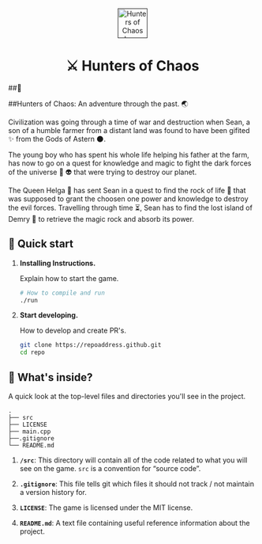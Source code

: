 ###
<p align="center">
  <a href="">
    <img alt="Hunters of Chaos Logo" src="" width="60" />
  </a>
</p>
<h1 align="center">
    <span = align="center">⚔</span>
    Hunters of Chaos 
</h1>

##📖

##Hunters of Chaos: An adventure through the past. 🌏

Civilization was going through a time of war and destruction when Sean, a son of a humble farmer from a distant land was found to have been gifited ✨ from the 
Gods of Astern 🌑.

The young boy who has spent his whole life helping his father at the farm, has now to go on a quest for knowledge and magic to fight the dark forces of the universe 👾 👽 that were trying to destroy our planet.

The Queen Helga 👸 has sent Sean in a quest to find the rock of life 💎 that was supposed to grant the choosen one power and knowledge to destroy the evil forces. 
Travelling through time ⏳, Sean has to find the lost island of Demry 🗾 to retrieve the magic rock and absorb its power.



## 🚀 Quick start

1.  **Installing Instructions.**

    Explain how to start the game.

    ```sh
    # How to compile and run
    ./run
    ```

2.  **Start developing.**

    How to develop and create PR's.

    ```sh
    git clone https://repoaddress.github.git
    cd repo
    ```

## 🧐 What's inside?

A quick look at the top-level files and directories you'll see in the project.

    .
    ├── src
    ├── LICENSE
    ├── main.cpp
    ├──.gitignore
    └── README.md

1.  **`/src`**: This directory will contain all of the code related to what you will see on the game. `src` is a convention for “source code”.

2.  **`.gitignore`**: This file tells git which files it should not track / not maintain a version history for.

3.  **`LICENSE`**: The game is licensed under the MIT license.

4. **`README.md`**: A text file containing useful reference information about the project.
